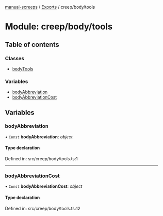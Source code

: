 [manual-screeps](../README.md) / [Exports](../modules.md) / creep/body/tools

# Module: creep/body/tools

## Table of contents

### Classes

- [bodyTools](../classes/creep_body_tools.bodytools.md)

### Variables

- [bodyAbbreviation](creep_body_tools.md#bodyabbreviation)
- [bodyAbbreviationCost](creep_body_tools.md#bodyabbreviationcost)

## Variables

### bodyAbbreviation

• `Const` **bodyAbbreviation**: *object*

#### Type declaration

Defined in: src/creep/body/tools.ts:1

___

### bodyAbbreviationCost

• `Const` **bodyAbbreviationCost**: *object*

#### Type declaration

Defined in: src/creep/body/tools.ts:12
